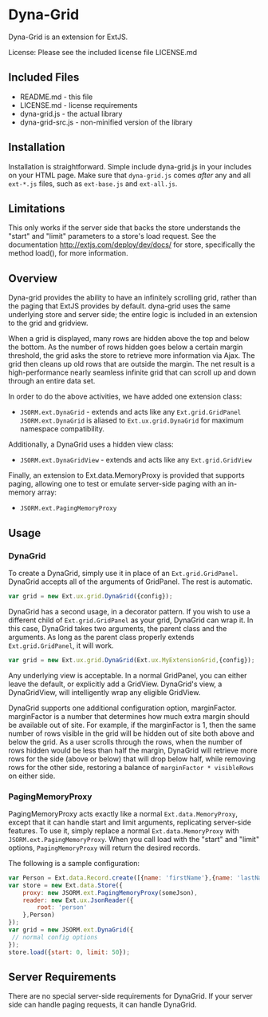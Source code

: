 # Dyna-Grid
Dyna-Grid is an extension for ExtJS.

License: Please see the included license file LICENSE.md

## Included Files
* README.md - this file
* LICENSE.md - license requirements
* dyna-grid.js - the actual library
* dyna-grid-src.js - non-minified version of the library

## Installation
Installation is straightforward. Simple include dyna-grid.js in your <script>..</script>
includes on your HTML page. Make sure that `dyna-grid.js` comes *after* any and all `ext-*.js`
files, such as `ext-base.js` and `ext-all.js`.

## Limitations
This only works if the server side that backs the store understands the "start" and "limit" parameters
to a store's load request. See the documentation http://extjs.com/deploy/dev/docs/
for store, specifically the method load(), for more information.

## Overview
Dyna-grid provides the ability to have an infinitely scrolling grid, rather than the paging that ExtJS provides
by default. dyna-grid uses the same underlying store and server side; the entire logic is included in an
extension to the grid and gridview.

When a grid is displayed, many rows are hidden above the top and below the bottom. As the
number of rows hidden goes below a certain margin threshold, the grid asks the store
to retrieve more information via Ajax. The grid then cleans up old rows that are outside the margin.
The net result is a high-performance nearly seamless infinite grid that can scroll up and down through an entire data set.

In order to do the above activities, we have added one extension class:
- `JSORM.ext.DynaGrid` - extends and acts like any `Ext.grid.GridPanel`
`JSORM.ext.DynaGrid` is aliased to `Ext.ux.grid.DynaGrid` for maximum namespace compatibility.

Additionally, a DynaGrid uses a hidden view class:
- `JSORM.ext.DynaGridView` - extends and acts like any `Ext.grid.GridView`

Finally, an extension to Ext.data.MemoryProxy is provided that supports paging, allowing one to test or emulate
server-side paging with an in-memory array:
- `JSORM.ext.PagingMemoryProxy`

## Usage
### DynaGrid
To create a DynaGrid, simply use it in place of an `Ext.grid.GridPanel`. DynaGrid accepts all of the arguments
of GridPanel. The rest is automatic.

```js
var grid = new Ext.ux.grid.DynaGrid({config});
```

DynaGrid has a second usage, in a decorator pattern. If you wish to use a different child of `Ext.grid.GridPanel`
as your grid, DynaGrid can wrap it. In this case, DynaGrid  takes two arguments, the parent class and the
arguments. As long as the parent class properly extends `Ext.grid.GridPanel`, it will work.

```js
var grid = new Ext.ux.grid.DynaGrid(Ext.ux.MyExtensionGrid,{config});
```

Any underlying view is acceptable. In a normal GridPanel, you can either leave the default, or explicitly
add a GridView. DynaGrid's view, a DynaGridView, will intelligently wrap any eligible GridView.

DynaGrid supports one additional configuration option, marginFactor. marginFactor is a number that determines
how much extra margin should be available out of site. For example, if the marginFactor is 1, then
the same number of rows visible in the grid will be hidden out of site both above and below the grid. As
a user scrolls through the rows, when the number of rows hidden would be less than half the margin, DynaGrid
will retrieve more rows for the side (above or below) that will drop below half, while removing rows for the other
side, restoring a balance of `marginFactor * visibleRows` on either side.

### PagingMemoryProxy
PagingMemoryProxy acts exactly like a normal `Ext.data.MemoryProxy`, except that it can handle start and limit
arguments, replicating server-side features. To use it, simply replace a normal `Ext.data.MemoryProxy` with
`JSORM.ext.PagingMemoryProxy`. When you call load with the "start" and "limit" options, `PagingMemoryProxy` will
return the desired records.

The following is a sample configuration:

```js
var Person = Ext.data.Record.create([{name: 'firstName'},{name: 'lastName'},{name: 'address'}]);
var store = new Ext.data.Store({
	proxy: new JSORM.ext.PagingMemoryProxy(someJson),
	reader: new Ext.ux.JsonReader({
		root: 'person'
	},Person)
});
var grid = new JSORM.ext.DynaGrid({
 // normal config options
});
store.load({start: 0, limit: 50});
```

## Server Requirements
There are no special server-side requirements for DynaGrid. If your server side can handle paging requests,
it can handle DynaGrid.
